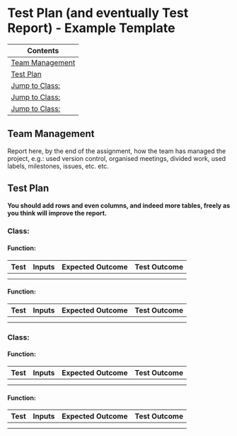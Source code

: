 
# Test Plan (and eventually Test Report) - Example Template

|Contents|
|--------|
|[Team Management](#team-management)|
|[Test Plan](#test-plan)|
|[Jump to Class:](#class)|
|[Jump to Class:](#class)|
|[Jump to Class:](#class)|


## Team Management
Report here, by the end of the assignment, how the team has managed the project, e.g.: used version control, organised meetings, divided work, used labels, milestones, issues, etc. etc.

## Test Plan
**You should add rows and even columns, and indeed more tables, freely as you think will improve the report.**

### Class:

#### Function:

|Test|Inputs|Expected Outcome|Test Outcome|
|----|------|----------------|------------|
| | | |
| | | |

#### Function:

|Test|Inputs|Expected Outcome|Test Outcome|
|----|------|----------------|------------|
| | | |
| | | |

### Class:

#### Function:

|Test|Inputs|Expected Outcome|Test Outcome|
|----|------|----------------|------------|
| | | |
| | | |

#### Function:

|Test|Inputs|Expected Outcome|Test Outcome|
|----|------|----------------|------------|
| | | |
| | | |


